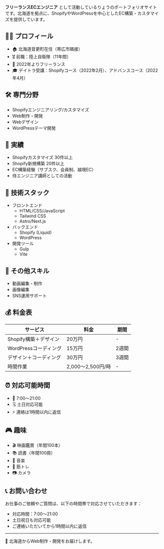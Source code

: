 **フリーランスECエンジニア** として活動しているりょうのポートフォリオサイトです。北海道を拠点に、ShopifyやWordPressを中心としたEC構築・カスタマイズを提供しています。

## 👨‍💻 プロフィール

- 🏠 北海道音更町在住（帯広市隣接）
- 🎖️ 前職：陸上自衛隊（11年間）
- 💼 2022年よりフリーランス
- 🎓 デイトラ受講：Shopifyコース（2022年2月）、アドバンスコース（2022年4月）

## 🛠️ 専門分野

- Shopifyエンジニアリング/カスタマイズ
- Web制作・開発
- Webデザイン
- WordPressテーマ開発

## 💪 実績

- Shopifyカスタマイズ 30件以上
- Shopify新規構築 20件以上
- EC構築経験（サブスク、会員制、越境EC）
- 侍エンジニア講師としての活動

## 🔧 技術スタック

- フロントエンド
  - HTML/CSS/JavaScript
  - Tailwind CSS
  - Astro/Next.js
- バックエンド
  - Shopify (Liquid)
  - WordPress
- 開発ツール
  - Gulp
  - Vite

## 📱 その他スキル

- 動画編集・制作
- 画像編集
- SNS運用サポート

## 💰 料金表

| サービス               | 料金              | 期間  |
| ---------------------- | ----------------- | ----- |
| Shopify構築＋デザイン  | 20万円            | -     |
| WordPressコーディング  | 15万円            | 2週間 |
| デザイン＋コーディング | 30万円            | 3週間 |
| 時間作業               | 2,000〜2,500円/時 | -     |

## ⏰ 対応可能時間

- 📅 7:00〜21:00
- 🗓️ 土日対応可能
- ⚡ 連絡は1時間以内に返信

## 🎮 趣味

- 🎬 映画鑑賞（年間100本）
- 📚 読書（年間100冊）
- 🎵 音楽
- 💪 筋トレ
- 📷 カメラ

## 📞 お問い合わせ

お仕事のご依頼やご質問は、以下の時間帯で対応させていただきます：

- 対応時間：7:00〜21:00
- 土日祝日も対応可能
- ご連絡いただいてから1時間以内に返信

---

🌟 北海道からWeb制作・開発をお届けします。
